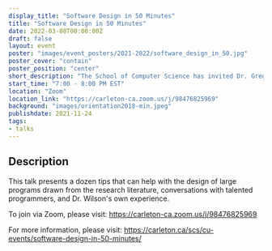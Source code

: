 ```yaml
---
display_title: "Software Design in 50 Minutes"
title: "Software Design in 50 Minutes"
date: 2022-03-08T00:00:00Z
draft: false
layout: event
poster: "images/event_posters/2021-2022/software_design_in_50.jpg"
poster_cover: "contain"
poster_position: "center"
short_description: "The School of Computer Science has invited Dr. Greg Wilson, a member of the Python Software Foundation, author, and employee at Deep Genomics, to give a lecture on large scale software design!"
start_time: "7:00 - 8:00 PM EST"
location: "Zoom"
location_link: "https://carleton-ca.zoom.us/j/98476825969"
background: "images/orientation2018-min.jpeg"
publishdate: 2021-11-24
tags:
- talks
---
```


## Description

This talk presents a dozen tips that can help with the design of large programs drawn from the research literature, conversations with talented programmers, and Dr. Wilson's own experience.

To join via Zoom, please visit: https://carleton-ca.zoom.us/j/98476825969

For more information, please visit: https://carleton.ca/scs/cu-events/software-design-in-50-minutes/